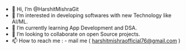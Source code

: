 - 👋 Hi, I’m @HarshitMishraGit
- 👀 I’m interested in developing softwares with new Technology like AI/ML.
- 🌱 I’m currently learning App Development and DSA.
- 💞️ I’m looking to collaborate on open Source projects.
- 📫 How to reach me : - mail me ( harshitmishraofficial76@gmail.com )

<!---
HarshitMishraGit/HarshitMishraGit is a ✨ special ✨ repository because its `README.md` (this file) appears on your GitHub profile.
You can click the Preview link to take a look at your changes.
--->
